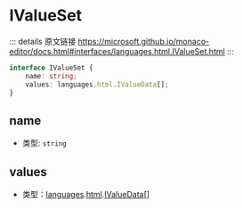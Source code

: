 # IValueSet

<backTop />
        
::: details 原文链接
https://microsoft.github.io/monaco-editor/docs.html#interfaces/languages.html.IValueSet.html
:::

```ts
interface IValueSet {
    name: string;
    values: languages.html.IValueData[];
}
```

## name
- 类型: `string`


## values
- 类型：[languages](/api/languages.md).[html](/api/languages/html.md).[IValueData](/api/languages/html/IValueData.md)[]

